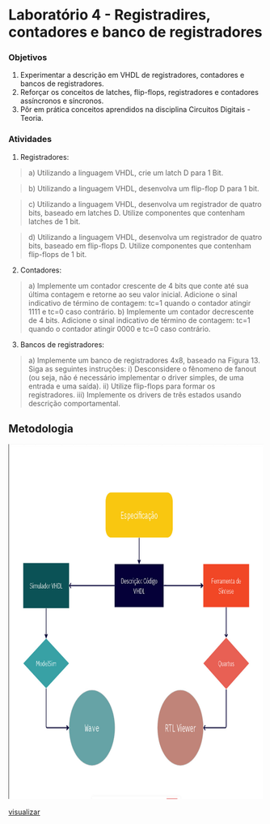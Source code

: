 # Laboratório 4 - Registradires, contadores e banco de registradores

### Objetivos

1. Experimentar a descrição em VHDL de registradores, contadores e bancos de
registradores.
2. Reforçar os conceitos de latches, flip-flops, registradores e contadores assíncronos e síncronos.
3. Pôr em prática conceitos aprendidos na disciplina Circuitos Digitais - Teoria.

### Atividades

1) Registradores:
> a) Utilizando a linguagem VHDL, crie um latch D para 1 Bit.

> b) Utilizando a linguagem VHDL, desenvolva um flip-flop D para 1 bit.

> c) Utilizando a linguagem VHDL, desenvolva um registrador de quatro bits,
baseado em latches D. Utilize componentes que contenham latches de 1 bit.

> d) Utilizando a linguagem VHDL, desenvolva um registrador de quatro bits,
baseado em flip-flops D. Utilize componentes que contenham flip-flops de 1
bit.

2) Contadores:
>a) Implemente um contador crescente de 4 bits que conte até sua última
contagem e retorne ao seu valor inicial. Adicione o sinal indicativo de término
de contagem: tc=1 quando o contador atingir 1111 e tc=0 caso contrário.
b) Implemente um contador decrescente de 4 bits. Adicione o sinal indicativo de
término de contagem: tc=1 quando o contador atingir 0000 e tc=0 caso
contrário.

3) Bancos de registradores:
>a) Implemente um banco de registradores 4x8, baseado na Figura 13. Siga as
seguintes instruções:
i) Desconsidere o fênomeno de fanout (ou seja, não é necessário
implementar o driver simples, de uma entrada e uma saída).
ii) Utilize flip-flops para formar os registradores.
iii) Implemente os drivers de três estados usando descrição
comportamental.


## Metodologia

<img src = "/lab1/q1/assets/fluxograma.png" width = "780px" height = "700px" alig/>

[visualizar](https://github.com/franssoares/cd-labs/blob/dev/lab1/q1/assets/fluxograma.png)
